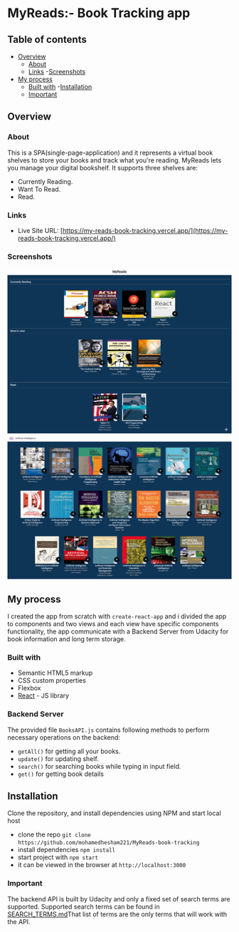 # MyReads:- Book Tracking app

## Table of contents

- [Overview](#overview)
  - [About](#about)
  - [Links](#links)
  -[Screenshots](#screenshots)
- [My process](#my-process)
  - [Built with](#built-with)
-[Installation](#installation)
  - [Important](#important)

## Overview

### About

This is a SPA(single-page-application) and it represents a virtual book shelves to store your books and track what you're reading. MyReads lets you manage your digital bookshelf. It supports three shelves are:

- Currently Reading.
- Want To Read.
- Read.

### Links

- Live Site URL: [https://my-reads-book-tracking.vercel.app/](https://my-reads-book-tracking.vercel.app/)

### Screenshots

![screenshot](./src/assets/screencapture-1.png)
![screenshot](./src/assets/screencapture-2.png)

## My process

I created the app from scratch with `create-react-app` and i divided the app to components and two views and each view have specific components functionality, the app communicate with a Backend Server from Udacity for book information and long term storage.

### Built with

- Semantic HTML5 markup
- CSS custom properties
- Flexbox
- [React](https://reactjs.org/) - JS library

### Backend Server

The provided file `BooksAPI.js` contains following methods to perform necessary operations on the backend:

- `getAll()` for getting all your books.
- `update()` for updating shelf.
- `search()` for searching books while typing in input field.
- `get()` for getting book details

## Installation

Clone the repository, and install dependencies using NPM and start local host

- clone the repo `git clone https://github.com/mohamedhesham221/MyReads-book-tracking`
- install dependencies `npm install`
- start project with `npm start`
- it can be viewed in the browser at `http://localhost:3000`

### Important

The backend API is built by Udacity and only a fixed set of search terms are supported. Supported search terms can be found in [SEARCH_TERMS.md](https://github.com/THEPEACEMAKER/myReads-book-tracking-app/blob/master/SEARCH_TERMS.md)That list of terms are the only terms that will work with the API.
